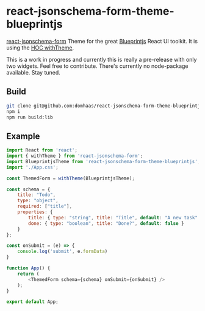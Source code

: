 react-jsonschema-form-theme-blueprintjs
=====================

[react-jsonschema-form](https://github.com/rjsf-team/react-jsonschema-form) Theme for the great [Blueprintjs](https://github.com/palantir/blueprint) React UI toolkit.
It is using the [HOC withTheme](https://github.com/mozilla-services/react-jsonschema-form/pull/1226).

This is a work in progress and currently this is really a pre-release with only two widgets. Feel free to contribute.
There's currently no node-package available. Stay tuned.

## Build
```bash
git clone git@github.com:domhaas/react-jsonschema-form-theme-blueprintjs.git
npm i
npm run build:lib
```

## Example
```javascript
import React from 'react';
import { withTheme } from 'react-jsonschema-form';
import BlueprintjsTheme from 'react-jsonschema-form-theme-blueprintjs';
import './App.css';

const ThemedForm = withTheme(BlueprintjsTheme);

const schema = {
    title: "Todo",
    type: "object",
    required: ["title"],
    properties: {
        title: { type: "string", title: "Title", default: "A new task" },
        done: { type: "boolean", title: "Done?", default: false }
    }
};

const onSubmit = (e) => {
    console.log('submit', e.formData)
}

function App() {
    return (
        <ThemedForm schema={schema} onSubmit={onSubmit} />
    );
}

export default App;
```
